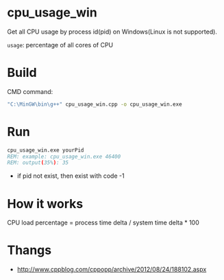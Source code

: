 # cpu_usage_win

Get all CPU usage by process id(pid) on Windows(Linux is not supported).

`usage`: percentage of all cores of CPU

# Build

CMD command:

```cmd
"C:\MinGW\bin\g++" cpu_usage_win.cpp -o cpu_usage_win.exe
```

# Run

```cmd
cpu_usage_win.exe yourPid
REM: example: cpu_usage_win.exe 46400
REM: output(35%): 35
```

- if pid not exist, then exist with code -1

# How it works

CPU load percentage = process time delta / system time delta \* 100


# Thangs
- http://www.cppblog.com/cppopp/archive/2012/08/24/188102.aspx